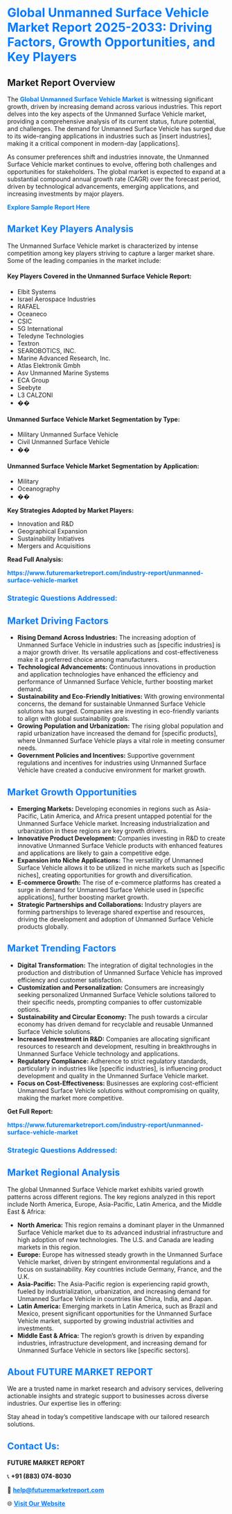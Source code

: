 <h1 style="color: #007BFF;">Global Unmanned Surface Vehicle Market Report 2025-2033: Driving Factors, Growth Opportunities, and Key Players</h1>

<section id="overview">
<h2>Market Report Overview</h2>
<p>The <a href="https://www.futuremarketreport.com/industry-report/unmanned-surface-vehicle-market" style="color: #007BFF; text-decoration: none;"><strong>Global Unmanned Surface Vehicle Market</strong></a> is witnessing significant growth, driven by increasing demand across various industries. This report delves into the key aspects of the Unmanned Surface Vehicle market, providing a comprehensive analysis of its current status, future potential, and challenges. The demand for Unmanned Surface Vehicle has surged due to its wide-ranging applications in industries such as [insert industries], making it a critical component in modern-day [applications].</p>
<p>As consumer preferences shift and industries innovate, the Unmanned Surface Vehicle market continues to evolve, offering both challenges and opportunities for stakeholders. The global market is expected to expand at a substantial compound annual growth rate (CAGR) over the forecast period, driven by technological advancements, emerging applications, and increasing investments by major players.</p>
</section>

<section id="overview">
<p><a href="https://www.futuremarketreport.com/request-sample/reportId=118595" style="color: #007BFF; text-decoration: none;"><strong>Explore Sample Report Here</strong></a></p>
</section>

<section id="key-players">
<h2 style="color: #007BFF;">Market Key Players Analysis</h2>
<p>The Unmanned Surface Vehicle market is characterized by intense competition among key players striving to capture a larger market share. Some of the leading companies in the market include:</p>
<h4>Key Players Covered in the Unmanned Surface Vehicle Report:</h4>
<ul><li>Elbit Systems</li><li>Israel Aerospace Industries</li><li>RAFAEL</li><li>Oceaneco</li><li>CSIC</li><li>5G International</li><li>Teledyne Technologies</li><li>Textron</li><li>SEAROBOTICS, INC.</li><li>Marine Advanced Research, Inc.</li><li>Atlas Elektronik Gmbh</li><li>Asv Unmanned Marine Systems</li><li>ECA Group</li><li>Seebyte</li><li>L3 CALZONI</li><li>��</li></ul>
<h4>Unmanned Surface Vehicle Market Segmentation by Type:</h4>
<ul><li>Military Unmanned Surface Vehicle</li><li>Civil Unmanned Surface Vehicle</li><li>��</li></ul>

<h4>Unmanned Surface Vehicle Market Segmentation by Application:</h4>
<ul><li>Military</li><li>Oceanography</li><li>��</li></ul>
<p><strong>Key Strategies Adopted by Market Players:</strong></p>
<ul>
<li>Innovation and R&D</li>
<li>Geographical Expansion</li>
<li>Sustainability Initiatives</li>
<li>Mergers and Acquisitions</li>
</ul>
</section>

<section>
<p><strong>Read Full Analysis: </strong></p><a href="https://www.futuremarketreport.com/industry-report/unmanned-surface-vehicle-market" style="color: #007BFF; text-decoration: none;"><strong>https://www.futuremarketreport.com/industry-report/unmanned-surface-vehicle-market</strong></a>
<h3 style="color: #007BFF;">Strategic Questions Addressed:</h3>
</section>

<section id="driving-factors">
<h2 style="color: #007BFF;">Market Driving Factors</h2>
<ul>
<li><strong>Rising Demand Across Industries:</strong> The increasing adoption of Unmanned Surface Vehicle in industries such as [specific industries] is a major growth driver. Its versatile applications and cost-effectiveness make it a preferred choice among manufacturers.</li>
<li><strong>Technological Advancements:</strong> Continuous innovations in production and application technologies have enhanced the efficiency and performance of Unmanned Surface Vehicle, further boosting market demand.</li>
<li><strong>Sustainability and Eco-Friendly Initiatives:</strong> With growing environmental concerns, the demand for sustainable Unmanned Surface Vehicle solutions has surged. Companies are investing in eco-friendly variants to align with global sustainability goals.</li>
<li><strong>Growing Population and Urbanization:</strong> The rising global population and rapid urbanization have increased the demand for [specific products], where Unmanned Surface Vehicle plays a vital role in meeting consumer needs.</li>
<li><strong>Government Policies and Incentives:</strong> Supportive government regulations and incentives for industries using Unmanned Surface Vehicle have created a conducive environment for market growth.</li>
</ul>
</section>

<section id="growth-opportunities">
<h2 style="color: #007BFF;">Market Growth Opportunities</h2>
<ul>
<li><strong>Emerging Markets:</strong> Developing economies in regions such as Asia-Pacific, Latin America, and Africa present untapped potential for the Unmanned Surface Vehicle market. Increasing industrialization and urbanization in these regions are key growth drivers.</li>
<li><strong>Innovative Product Development:</strong> Companies investing in R&D to create innovative Unmanned Surface Vehicle products with enhanced features and applications are likely to gain a competitive edge.</li>
<li><strong>Expansion into Niche Applications:</strong> The versatility of Unmanned Surface Vehicle allows it to be utilized in niche markets such as [specific niches], creating opportunities for growth and diversification.</li>
<li><strong>E-commerce Growth:</strong> The rise of e-commerce platforms has created a surge in demand for Unmanned Surface Vehicle used in [specific applications], further boosting market growth.</li>
<li><strong>Strategic Partnerships and Collaborations:</strong> Industry players are forming partnerships to leverage shared expertise and resources, driving the development and adoption of Unmanned Surface Vehicle products globally.</li>
</ul>
</section>

<section id="trending-factors">
<h2 style="color: #007BFF;">Market Trending Factors</h2>
<ul>
<li><strong>Digital Transformation:</strong> The integration of digital technologies in the production and distribution of Unmanned Surface Vehicle has improved efficiency and customer satisfaction.</li>
<li><strong>Customization and Personalization:</strong> Consumers are increasingly seeking personalized Unmanned Surface Vehicle solutions tailored to their specific needs, prompting companies to offer customizable options.</li>
<li><strong>Sustainability and Circular Economy:</strong> The push towards a circular economy has driven demand for recyclable and reusable Unmanned Surface Vehicle solutions.</li>
<li><strong>Increased Investment in R&D:</strong> Companies are allocating significant resources to research and development, resulting in breakthroughs in Unmanned Surface Vehicle technology and applications.</li>
<li><strong>Regulatory Compliance:</strong> Adherence to strict regulatory standards, particularly in industries like [specific industries], is influencing product development and quality in the Unmanned Surface Vehicle market.</li>
<li><strong>Focus on Cost-Effectiveness:</strong> Businesses are exploring cost-efficient Unmanned Surface Vehicle solutions without compromising on quality, making the market more competitive.</li>
</ul>
</section>

<section>
<p><strong>Get Full Report: </strong></p><a href="https://www.futuremarketreport.com/industry-report/unmanned-surface-vehicle-market" style="color: #007BFF; text-decoration: none;"><strong>https://www.futuremarketreport.com/industry-report/unmanned-surface-vehicle-market</strong></a>
<h3 style="color: #007BFF;">Strategic Questions Addressed:</h3>
</section>


<section id="regional-analysis">
<h2 style="color: #007BFF;">Market Regional Analysis</h2>
<p>The global Unmanned Surface Vehicle market exhibits varied growth patterns across different regions. The key regions analyzed in this report include North America, Europe, Asia-Pacific, Latin America, and the Middle East & Africa:</p>
<ul>
<li><strong>North America:</strong> This region remains a dominant player in the Unmanned Surface Vehicle market due to its advanced industrial infrastructure and high adoption of new technologies. The U.S. and Canada are leading markets in this region.</li>
<li><strong>Europe:</strong> Europe has witnessed steady growth in the Unmanned Surface Vehicle market, driven by stringent environmental regulations and a focus on sustainability. Key countries include Germany, France, and the U.K.</li>
<li><strong>Asia-Pacific:</strong> The Asia-Pacific region is experiencing rapid growth, fueled by industrialization, urbanization, and increasing demand for Unmanned Surface Vehicle in countries like China, India, and Japan.</li>
<li><strong>Latin America:</strong> Emerging markets in Latin America, such as Brazil and Mexico, present significant opportunities for the Unmanned Surface Vehicle market, supported by growing industrial activities and investments.</li>
<li><strong>Middle East & Africa:</strong> The region’s growth is driven by expanding industries, infrastructure development, and increasing demand for Unmanned Surface Vehicle in sectors like [specific sectors].</li>
</ul>
</section>

<footer>
<h2 style="color: #007BFF;">About FUTURE MARKET REPORT</h2>
<p>We are a trusted name in market research and advisory services, delivering actionable insights and strategic support to businesses across diverse industries. Our expertise lies in offering:</p>

<p>Stay ahead in today’s competitive landscape with our tailored research solutions.</p>

<h2 style="color: #007BFF;">Contact Us:</h2>
<p><strong>FUTURE MARKET REPORT</strong></p>
<p>📞 <strong>+91 (883) 074-8030</strong></p>
<p>📧 <strong><a href="mailto:help@futuremarketreport.com" style="color: #007BFF;">help@futuremarketreport.com</a></strong></p>
<p>🌐 <strong><a href="https://www.futuremarketreport.com/" style="color: #007BFF;">Visit Our Website</a></strong></p>
</footer>
